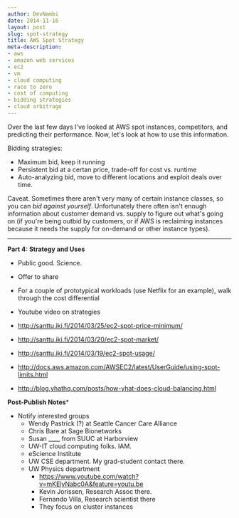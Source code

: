 ```yaml
---
author: DevNambi
date: 2014-11-16
layout: post
slug: spot-strategy
title: AWS Spot Strategy
meta-description: 
- aws
- amazon web services
- ec2
- vm
- cloud computing
- race to zero
- cost of computing
- bidding strategies
- cloud arbitrage
---
```


Over the last few days I've looked at AWS spot instances, competitors, and predicting their performance. Now, let's look at how to use this information. 


Bidding strategies:
* Maximum bid, keep it running
* Persistent bid at a certan price, trade-off for cost vs. runtime
* Auto-analyzing bid, move to different locations and exploit deals over time.


Caveat. Sometimes there aren't very many of certain instance classes, so you can *bid against yourself*. Unfortunately there often isn't enough information about customer demand vs. supply to figure out what's going on (if you're being outbid by customers, or if AWS is reclaiming instances because it needs the supply for on-demand or other instance types).


---- 
**Part 4: Strategy and Uses**

* Public good. Science. 
* Offer to share
* For a couple of prototypical workloads (use Netflix for an example), walk through the cost differential
* Youtube video on strategies
* http://santtu.iki.fi/2014/03/25/ec2-spot-price-minimum/
* http://santtu.iki.fi/2014/03/20/ec2-spot-market/
* http://santtu.iki.fi/2014/03/19/ec2-spot-usage/
* http://docs.aws.amazon.com/AWSEC2/latest/UserGuide/using-spot-limits.html

* http://blog.yhathq.com/posts/how-yhat-does-cloud-balancing.html


**Post-Publish Notes***

* Notify interested groups
	* Wendy Pastrick (?) at Seattle Cancer Care Alliance
	* Chris Bare at Sage Bionetworks
	* Susan ____ from SUUC at Harborview
	* UW-IT cloud computing folks. IAM. 
	* eScience Institute
	* UW CSE department. My grad-student contact there.
	* UW Physics department
		* https://www.youtube.com/watch?v=mKElyNabc0A&feature=youtu.be
		* Kevin Jorissen, Research Assoc there.
		* Fernando Villa, Research scientist there
		* They focus on cluster instances